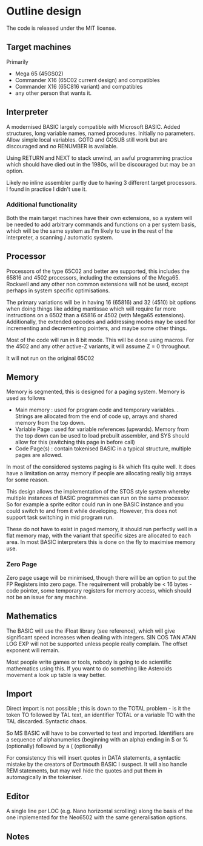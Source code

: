 # Outline design

The code is released under the MIT license.

## Target machines

Primarily

- Mega 65 (45GS02)
- Commander X16 (65C02 current design) and compatibles
- Commander X16 (65C816 variant) and compatibles
- any other person that wants it.

## Interpreter

A modernised BASIC largely compatible with Microsoft BASIC. Added structures, long variable names, named procedures. Initially no parameters. Allow simple local variables. GOTO and GOSUB still work but are discouraged and *no* RENUMBER is available.  

Using RETURN and NEXT to stack unwind, an awful programming practice which should have died out in the 1980s, will be discouraged but may be an option.

Likely no inline assembler partly due to having 3 different target processors.  I found in practice I didn't use it. 

### Additional functionality

Both the main target machines have their own extensions, so a system will be needed to add arbitrary commands and functions on a per system basis, which will be the same system as I'm likely to use in the rest of the interpreter, a scanning / automatic system.

## Processor

Processors of the type 65C02 and better are supported, this includes the 65816 and 4502 processors, including the extensions of the Mega65.  Rockwell and any other non common extensions will not be used, except perhaps in system specific optimisations.

The primary variations will be in having 16 (65816) and 32 (4510) bit options when doing things like adding mantissae which will require far more instructions on a 6502 than a 65816 or 4502 (with Mega65 extensions). Additionally, the extended opcodes and addressing modes may be used for incrementing and decrementing pointers, and maybe some other things.

Most of the code will run in 8 bit mode.  This will be done using macros. For the 4502 and any other active-Z variants, it will assume Z = 0 throughout.

It will not run on the original 65C02

## Memory

Memory is segmented, this is designed for a paging system. Memory is used as follows

- Main memory : used for program code and temporary variables. . Strings are allocated from the end of code up, arrays and shared memory from the top down.
- Variable Page : used for variable references (upwards).  Memory from the top down can be used to load prebuilt assembler, and SYS should allow for this (switching this page in before call)
- Code Page(s) : contain tokenised BASIC in a typical structure, multiple pages are allowed.

In most of the considered systems paging is 8k which fits quite well. It does have a limitation on array memory if people are allocating really big arrays for some reason.

This design allows the implementation of the STOS style system whereby multiple instances of BASIC programmes can run on the same processor. So for example a sprite editor could run in one BASIC instance and you could switch to and from it while developing. However, this does not support task switching in mid program run.

These do not have to exist in paged memory, it should run perfectly well in a flat memory map, with the variant that specific sizes are allocated to each area. In most BASIC interpreters this is done on the fly to maximise memory use. 

### Zero Page

Zero page usage will be minimised, though there will be an option to put the FP Registers into zero page. The requirement will probably be < 16 bytes - code pointer, some temporary registers for memory access, which should not be an issue for any machine.

## Mathematics

The BASIC will use the iFloat library (see reference), which will give significant speed increases when dealing with integers. SIN COS TAN ATAN LOG EXP will not be supported unless people really complain.  The offset exponent will remain. 

Most people write games or tools, nobody is going to do scientific mathematics using this. If you want to do something like Asteroids movement a look up table is way better. 

## Import

Direct import is not possible ; this is down to the TOTAL problem - is it the token TO followed by TAL text, an identifier TOTAL or a variable TO with the TAL discarded.  Syntactic chaos.

So MS BASIC will have to be converted to text and imported. Identifiers are a sequence of alphanumerics (beginning with an alpha) ending in $ or % (optionally) followed by a ( (optionally)

For consistency this will insert quotes in DATA statements, a syntactic mistake by the creators of Dartmouth BASIC I suspect. It will also handle REM statements, but may well hide the quotes and put them in automagically in the tokeniser.

## Editor

A single line per LOC (e.g. Nano horizontal scrolling) along the basis of the one implemented for the Neo6502 with the same generalisation options.

## Notes

